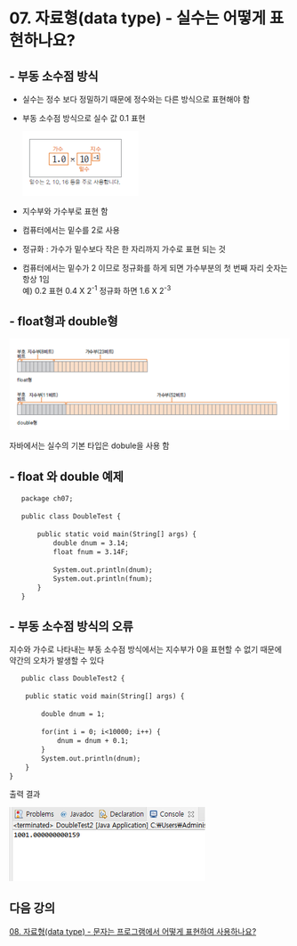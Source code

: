 # 07. 자료형(data type) - 실수는 어떻게 표현하나요?

## - 부동 소수점 방식

- 실수는 정수 보다 정밀하기 때문에 정수와는 다른 방식으로 표현해야 함

- 부동 소수점 방식으로 실수 값 0.1 표현

  ![realnum](./img/realnum.png)

- 지수부와 가수부로 표현 함

- 컴퓨터에서는 밑수를 2로 사용

- 정규화 : 가수가 밑수보다 작은 한 자리까지 가수로 표현 되는 것

- 컴퓨터에서는 밑수가 2 이므로 정규화를 하게 되면 가수부분의 첫 번째 자리 숫자는 항상 1임 <br>
  예) 0.2 표현 0.4 X 2<sup>-1</sup> 정규화 하면 1.6 X 2<sup>-3</sup>

## - float형과 double형

![float.png](./img/float.png)

자바에서는 실수의 기본 타입은 dobule을 사용 함

## - float 와 double 예제

```
   package ch07;

   public class DoubleTest {

	   public static void main(String[] args) {
		   double dnum = 3.14;
		   float fnum = 3.14F;

		   System.out.println(dnum);
		   System.out.println(fnum);
	   }
   }
```

## - 부동 소수점 방식의 오류

지수와 가수로 나타내는 부동 소수점 방식에서는 지수부가 0을 표현할 수 없기 때문에 약간의 오차가 발생할 수 있다

```
   public class DoubleTest2 {

	public static void main(String[] args) {

		double dnum = 1;

		for(int i = 0; i<10000; i++) {
			dnum = dnum + 0.1;
		}
		System.out.println(dnum);
	}
}
```

출력 결과

![output.png](./img/output.PNG)

## 다음 강의

[08. 자료형(data type) - 문자는 프로그램에서 어떻게 표현하여 사용하나요?](https://github.com/codemaker74/study/tree/master/backup/javacoursework/Chapter1/01-08/README.md)
